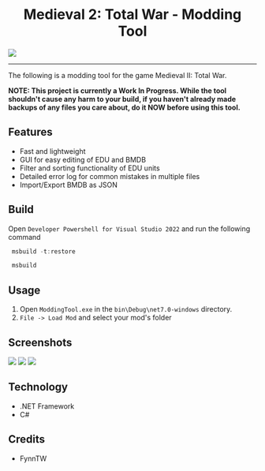 <h1 align="center">
  Medieval 2: Total War - Modding Tool
</h1>

![](https://i.imgur.com/pS2ChZI.png)

-----------------

The following is a modding tool for the game Medieval II: Total War.

**NOTE: This project is currently a Work In Progress. While the tool shouldn't cause any harm to your build, if you haven't already made backups of any files you care about, do it NOW before using this tool.**

## Features
- Fast and lightweight
- GUI for easy editing of EDU and BMDB
- Filter and sorting functionality of EDU units
- Detailed error log for common mistakes in multiple files
- Import/Export BMDB as JSON

## Build
Open `Developer Powershell for Visual Studio 2022` and run the following command

```powershell
 msbuild -t:restore
```

```powershell
 msbuild
```

## Usage
1. Open `ModdingTool.exe` in the `bin\Debug\net7.0-windows` directory.
2. `File -> Load Mod` and select your mod's folder

## Screenshots
![](https://i.imgur.com/dneVvyt.png)
![](https://i.imgur.com/qK9CPyV.png)
![](https://i.imgur.com/5M9LVTB.png)

## Technology
- .NET Framework
- C#

## Credits
- FynnTW
